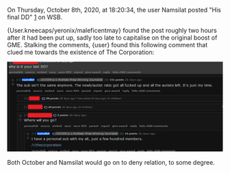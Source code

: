 On Thursday, October 8th, 2020, at 18:20:34, the user Namsilat posted "His final DD" [1] on WSB.

{User.kneecaps/yeronix/maleficentmay} found the post roughly two hours after it had been put up, sadly too late to capitalise on the original boost of GME. Stalking the comments, {user} found this following comment that clued me towards the existence of The Corporation:

![82dcabae1f9cef327c0489407f64b940.png](82dcabae1f9cef327c0489407f64b940.png)


Both October and Namsilat would go on to deny relation, to some degree.



[1]: https://www.reddit.com/r/wallstreetbets/comments/j7hbiu/my_final_dd/ "His Final DD"